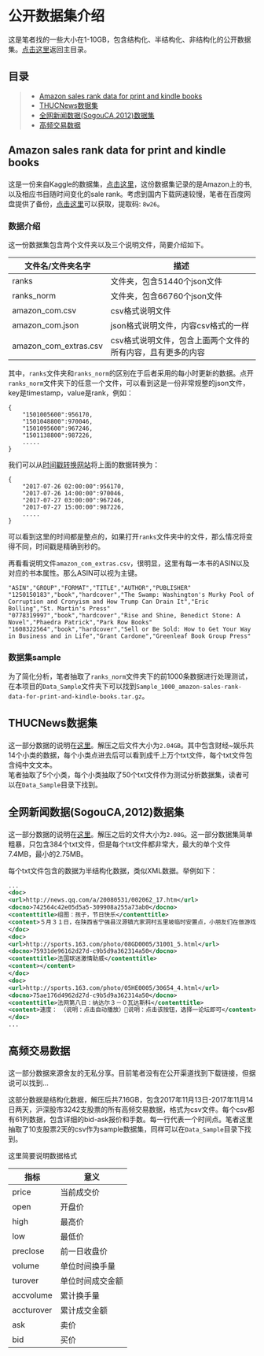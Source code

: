 # 公开数据集介绍

这是笔者找的一些大小在1-10GB，包含结构化、半结构化、非结构化的公开数据集。[点击这里](../README.md)返回主目录。

## 目录

> - [Amazon sales rank data for print and kindle books](#1)  
> - [THUCNews数据集](#2)  
> - [全网新闻数据(SogouCA,2012)数据集](#3)  
> - [高频交易数据](#4)  


## <p id=1>Amazon sales rank data for print and kindle books

这是一份来自Kaggle的数据集，[点击这里](https://www.kaggle.com/ucffool/amazon-sales-rank-data-for-print-and-kindle-books)，这份数据集记录的是Amazon上的书,以及相应书目随时间变化的sale rank。考虑到国内下载网速较慢，笔者在百度网盘提供了备份，[点击这里](https://pan.baidu.com/s/1S5GkFcthv5pT_ZPyRz1ceA)可以获取，提取码: `8w26`。


### <p id=1-1>数据介绍</p>

这一份数据集包含两个文件夹以及三个说明文件，简要介绍如下。 

文件名/文件夹名字 | 描述 
--- | --- 
ranks | 文件夹，包含51440个json文件
ranks_norm | 文件夹，包含66760个json文件
amazon_com.csv | csv格式说明文件
amazon_com.json | json格式说明文件，内容csv格式的一样
amazon_com_extras.csv |  csv格式说明文件，包含上面两个文件的所有内容，且有更多的内容  

其中，`ranks`文件夹和`ranks_norm`的区别在于后者采用的每小时更新的数据。点开`ranks_norm`文件夹下的任意一个文件，可以看到这是一份非常规整的json文件，key是timestamp，value是rank，例如：
```
{
    "1501005600":956170,
    "1501048800":970046,
    "1501095600":967246,
    "1501138800":987226,
    .....
}
```
我们可以从[时间戳转换网站](https://tool.lu/timestamp/)将上面的数据转换为：
```
{
    "2017-07-26 02:00:00":956170,
    "2017-07-26 14:00:00":970046,
    "2017-07-27 03:00:00":967246,
    "2017-07-27 15:00:00":987226,
    .....
}
```
可以看到这里的时间都是整点的，如果打开`ranks`文件夹中的文件，那么情况将变得不同，时间戳是精确到秒的。  

再看看说明文件`amazon_com_extras.csv`，很明显，这里有每一本书的ASIN以及对应的书本属性。那么ASIN可以视为主键。
```
"ASIN","GROUP","FORMAT","TITLE","AUTHOR","PUBLISHER"
"1250150183","book","hardcover","The Swamp: Washington's Murky Pool of Corruption and Cronyism and How Trump Can Drain It","Eric Bolling","St. Martin's Press"
"0778319997","book","hardcover","Rise and Shine, Benedict Stone: A Novel","Phaedra Patrick","Park Row Books"
"1608322564","book","hardcover","Sell or Be Sold: How to Get Your Way in Business and in Life","Grant Cardone","Greenleaf Book Group Press"
```

### <p id=1-2>数据集sample</p>


为了简化分析，笔者抽取了`ranks_norm`文件夹下的前1000条数据进行处理测试，在本项目的`Data_Sample`文件夹下可以找到`Sample_1000_amazon-sales-rank-data-for-print-and-kindle-books.tar.gz`。


## <p id=2>THUCNews数据集

这一部分数据的说明在[这里](http://thuctc.thunlp.org/#%E8%8E%B7%E5%8F%96%E9%93%BE%E6%8E%A5)。解压之后文件大小为`2.04GB`。其中包含财经~娱乐共14个小类的数据，每个小类点进去后可以看到成千上万个txt文件，每个txt文件包含纯中文文本。  
笔者抽取了5个小类，每个小类抽取了50个txt文件作为测试分析数据集，读者可以在`Data_Sample`目录下找到。


## <p id=3>全网新闻数据(SogouCA,2012)数据集

这一部分数据的说明在[这里](https://www.sogou.com/labs/resource/ca.php)。解压之后的文件大小为`2.08G`。这一部分数据集简单粗暴，只包含384个txt文件，但是每个txt文件都非常大，最大的单个文件7.4MB，最小的2.75MB。  

每个txt文件包含的数据为半结构化数据，类似XML数据。举例如下：
```xml
...
<doc>
<url>http://news.qq.com/a/20080531/002062_17.htm</url>
<docno>742564c42e05d5a5-309908a255a73ab0</docno>
<contenttitle>组图：孩子，节日快乐</contenttitle>
<content>５月３１日，在陕西省宁强县汉源镇亢家洞村五里坡临时安置点，小朋友们在做游戏。当日，陕西省宁强县妇联给汉源镇亢家洞村五里坡临时安置点的３５个孩子送来了３５套“六一”国际儿童节的礼物，包括书包、文具盒和圆珠笔等。　新华社记者陈钢摄汶川地震涌现出１６个最牛侮蔑中国地震６个黑名单严重损坏的客车仍在行驶抗震救灾１５大感人绿镜头地震中最美丽的平凡女人汶川相册－－他们是谁？震撼你人生的一组图片地震中最不齿的画面</content>
</doc>
<doc>
<url>http://sports.163.com/photo/08GD0005/31001_5.html</url>
<docno>75931de96162d27d-c9b5d9a362314a50</docno>
<contenttitle>法国球迷激情助威</contenttitle>
<content></content>
</doc>
<doc>
<url>http://sports.163.com/photo/05HE0005/30654_4.html</url>
<docno>75ae176d4962d27d-c9b5d9a362314a50</docno>
<contenttitle>法网第八日：纳达尔３－０瓦达斯科</contenttitle>
<content>速度：　（说明：点击自动播放）说明：点击该按钮，选择一论坛即可</content>
</doc>
...
```


## <p id=4>高频交易数据

这一部分数据来源舍友的无私分享。目前笔者没有在公开渠道找到下载链接，但据说可以找到...  

这部分数据是结构化数据，解压后共7.16GB，包含2017年11月13日-2017年11月14日两天，沪深股市3242支股票的所有高频交易数据，格式为csv文件。每个csv都有61列数据，包含详细的bid-ask报价和手数。每一行代表一个时间点。笔者这里抽取了10支股票2天的csv作为sample数据集，同样可以在`Data_Sample`目录下找到。  

这里简要说明数据格式  

指标 | 意义 
--- | ---
price | 当前成交价
open | 开盘价
high | 最高价
low | 最低价
preclose | 前一日收盘价
volume |  单位时间换手量
turover |  单位时间成交金额
accvolume | 累计换手量
accturover | 累计成交金额
ask | 卖价
bid | 买价